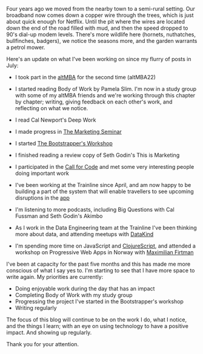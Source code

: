 Four years ago we moved from the nearby town to a semi-rural setting. Our broadband now comes down a copper wire through the trees, which is just about quick enough for Netflix. Until the pit where the wires are located down the end of the road filled with mud, and then the speed dropped to 90's dial-up modem levels. There's more wildlife here (hornets, nuthatches, bullfinches, badgers), we notice the seasons more, and the garden warrants a petrol mower.

Here's an update on what I've been working on since my flurry of posts in July:

* I took part in the [altMBA](https://altmba.com/) for the second time (altMBA22)

* I started reading Body of Work by Pamela Slim. I'm now in a study group with some of my altMBA friends and we're working through this chapter by chapter; writing, giving feedback on each other's work, and reflecting on what we notice.

* I read Cal Newport's Deep Work

* I made progress in [The Marketing Seminar](https://themarketingseminar.com/) 

* I started [The Bootstrapper's Workshop](https://thebootstrappersworkshop.com/)

* I finished reading a review copy of Seth Godin's This is Marketing

* I participated in the [Call for Code](https://callforcode.org/challenge/) and met some very interesting people doing important work

* I've been working at the Trainline since April, and am now happy to be building a part of the system that will enable travellers to see upcoming disruptions in the [app](https://www.thetrainline.com/information/apps)

* I'm listening to more podcasts, including Big Questions with Cal Fussman and Seth Godin's Akimbo

* As I work in the Data Engineering team at the Trainline I've been thinking more about data, and attending meetups with [DataKind](https://www.datakind.org/chapters/datakind-uk)

* I'm spending more time on JavaScript and [ClojureScript](https://clojurescript.org/about/rationale), and attended a workshop on Progressive Web Apps in Norway with [Maximilian Firtman](https://www.lynda.com/Maximiliano-Firtman/282335-1.html)

I've been at capacity for the past five months and this has made me more conscious of what I say yes to. I'm starting to see that I have more space to write again. My priorities are currently:

- Doing enjoyable work during the day that has an impact
- Completing Body of Work with my study group
- Progressing the project I've started in the Bootstrapper's workshop
- Writing regularly

The focus of this blog will continue to be on the work I do, what I notice, and the things I learn; with an eye on using technology to have a positive impact. And showing up regularly.

Thank you for your attention.



 

